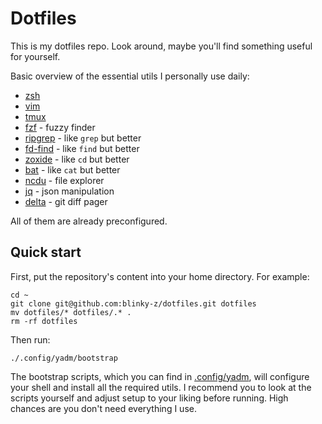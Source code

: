 # Dotfiles

This is my dotfiles repo.
Look around, maybe you'll find something useful for yourself.

Basic overview of the essential utils I personally use daily:
- [zsh](https://www.zsh.org/)
- [vim](https://www.vim.org/)
- [tmux](https://github.com/tmux/tmux)
- [fzf](https://github.com/junegunn/fzf) - fuzzy finder
- [ripgrep](https://github.com/BurntSushi/ripgrep) - like `grep` but better
- [fd-find](https://github.com/sharkdp/fd) - like `find` but better
- [zoxide](https://github.com/ajeetdsouza/zoxide) - like `cd` but better
- [bat](https://github.com/sharkdp/bat) - like `cat` but better
- [ncdu](https://dev.yorhel.nl/ncdu) - file explorer
- [jq](https://github.com/jqlang/jq) - json manipulation
- [delta](https://github.com/dandavison/delta) - git diff pager

All of them are already preconfigured.

## Quick start

First, put the repository's content into your home directory. For example:
```shell
cd ~
git clone git@github.com:blinky-z/dotfiles.git dotfiles
mv dotfiles/* dotfiles/.* .
rm -rf dotfiles
```

Then run:
```shell
./.config/yadm/bootstrap
```

The bootstrap scripts, which you can find in [.config/yadm](../.config/yadm), will configure your shell and install all the required utils. I recommend you to look at the scripts yourself and adjust setup to your liking before running. High chances are you don't need everything I use.

